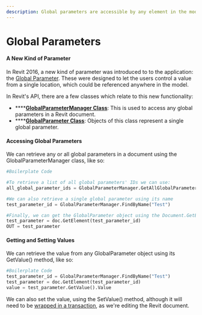 ```yaml
---
description: Global parameters are accessible by any element in the model
---
```


# Global Parameters

#### A New Kind of Parameter

In Revit 2016, a new kind of parameter was introduced to to the application: the [Global Parameter](https://knowledge.autodesk.com/support/revit-products/getting-started/caas/CloudHelp/cloudhelp/2018/ENU/Revit-Model/files/GUID-1AA9B2DC-C08B-458E-BA93-C72C109D61C8-htm.html). These were designed to let the users control a value from a single location, which could be referenced anywhere in the model.

In Revit's API, there are a few classes which relate to this new functionality:

* \*\*\*\*[**GlobalParameterManager Class**](https://apidocs.co/apps/revit/2019/f3af05ec-1f0c-fe86-6708-0a211a40bcda.htm): This is used to access any global parameters in a Revit document.
* \*\*\*\*[**GlobalParameter Class**](https://apidocs.co/apps/revit/2019/b0e53a4a-84ad-abb4-358d-9797870f101b.htm): Objects of this class represent a single global parameter.

#### Accessing Global Parameters

We can retrieve any or all global parameters in a document using the GlobalParameterManager class, like so:

```python
#Boilerplate Code

#To retrieve a list of all global parameters' IDs we can use:
all_global_parameter_ids = GlobalParameterManager.GetAllGlobalParameters()

#We can also retrieve a single global parameter using its name
test_parameter_id = GlobalParameterManager.FindByName("Test")

#Finally, we can get the GlobalParameter object using the Document.GetElement() method:
test_parameter = doc.GetElement(test_parameter_id)
OUT = test_parameter
```

#### Getting and Setting Values

We can retrieve the value from any GlobalParameter object using its GetValue\(\) method, like so:

```python
#Boilerplate Code
test_parameter_id = GlobalParameterManager.FindByName("Test")
test_parameter = doc.GetElement(test_parameter_id)
value = test_parameter.GetValue().Value
```

We can also set the value, using the SetValue\(\) method, although it will need to be [wrapped in a transaction](../working-with-transactions.md), as we're editing the Revit document.

